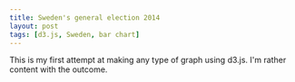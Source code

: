 ```yaml
---
title: Sweden's general election 2014
layout: post
tags: [d3.js, Sweden, bar chart]
---
```


This is my first attempt at making any type of graph using d3.js. I'm rather content with the outcome.

<div id='canvas'></div>
<script type="text/javascript" src="http://d3js.org/d3.v3.min.js"></script>
<script src="http://labratrevenge.com/d3-tip/javascripts/d3.tip.v0.6.3.js"></script>
<script src="https://gist.githubusercontent.com/kpjonsson/3458965cadc3c8a8174c/raw/bfb5e358f470d9db6c4010b81412e055d2dac72b/general-election-2014.js"></script>
